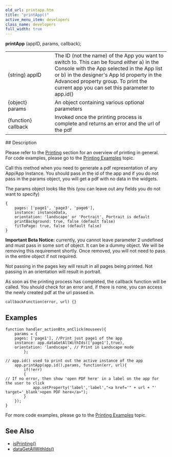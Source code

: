 ```yaml
---
old_url: printapp.htm
title: "printApp()"
active_menu_item: developers
class_name: developers
full_width: true
---
```



**printApp** (appID, params, callback);

<table>
<tr>
<td width="170">
{string} appID

</td>
<td width="1">
</td>
<td width="710">
The ID (not the name) of the App you want to switch to. This can be found either a) in the Console with the App selected in the App list or b) in the designer's App Id property in the Advanced property group. To print the current app you can set this parameter to app.id()

</td>
</tr>
<tr>
<td width="170">
{object} params

</td>
<td width="1">
</td>
<td width="710">
An object containing various optional parameters

</td>
</tr>
<tr>
<td width="170">
{function} callback

</td>
<td width="1">
</td>
<td width="710">
Invoked once the printing process is complete and returns an error and the url of the pdf

</td>
</tr>
</table>
## Description

Please refer to the [Printing](/developers/documentation/product-guide/advanced-features/printing/) section for an overview of printing in general. For code examples, please go to the [Printing Examples](/developers/documentation/product-guide/advanced-features/printing/printing-examples) topic.

Call this method when you need to generate a pdf representation of any App/App Instance. You should pass in the id of the app and if you do not pass in the params object, you will get a pdf with no data in the widgets.

The params object looks like this (you can leave out any fields you do not want to specify)

    {
        pages: ['page1', 'page3', 'page6'],
        instance: instanceData,
        orientation: 'landscape' or 'Portrait', Portrait is default
        printBackground: true, false (default false)
        fitToPage: true, false (default false)
    }

**Important Beta Notice:** currently, you cannot leave parameter 2 undefined and must pass in some sort of object. It can be a dummy object. We will be removing this requirement shortly. Once removed, you will not need to pass in the entire object if not required.

Not passing in the pages key will result in all pages being printed. Not passing in an orientation will result in portrait. 

As soon as the printing process has completed, the callback function will be called. You should check for an error and, if there is none, you can access the newly created pdf at the url passed in.

    callbackFunction(error, url) {}

## Examples

    function handler_actionBtn_onClick(mouseev){
        params = {
        pages: ['page1'], //Print just page1 of the app
        instance: app.dataGetAllWithIds(['page1'],true),
        orientation: 'landscape', // Print in Landscape mode 
            };
      
    // app.id() used to print out the active instance of the app
        app.printApp(app.id(),params, function(err, url){   
            if(!err)
            {
    // If no error, then show 'open PDF here' in a label on the app for the user to click
                app.setProperty('label','label',"<a href='" + url + "' target='_blank'>open PDF here</a>");
            }        
        });
    }
   

For more code examples, please go to the [Printing Examples](/developers/documentation/product-guide/advanced-features/printing/printing-examples) topic.

## See Also

 - [isPrinting()](/developers/documentation/scripting-apis/client-api/app-functions/isprinting)
 - [dataGetAllWithIds()](/developers/documentation/scripting-apis/client-api/instance-data-functions/datagetallwithids)
